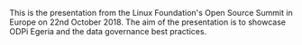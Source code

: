 <!-- SPDX-License-Identifier: CC-BY-4.0 -->
<!-- Copyright Contributors to the ODPi Data Governance project. -->

This is the presentation from the Linux Foundation's Open Source Summit in Europe on 22nd October 2018. The aim of the presentation
is to showcase ODPi Egeria and the data governance best practices.  
